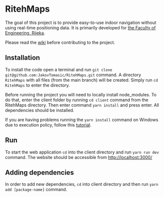 # RitehMaps

The goal of this project is to provide easy-to-use indoor navigation without using real-time positioning data. It is primarily developed for [the Faculty of Engineering, Rijeka](http://www.riteh.uniri.hr/).

Please read the [wiki](https://github.com/JakovTomasic/RitehMaps/wiki) before contributing to the project.

## Installation

To install the code open a terminal and run `git clone git@github.com:JakovTomasic/RitehMaps.git` command. A directory `RitehMaps` with all files (from the main branch) will be created. Simply run `cd RitehMaps` to enter the directory.

Before running the project you will need to locally install node_modules. To do that, enter the client folder by running `cd client` command from the RitehMaps directory. Then enter command `yarn install` and press enter. All dependencies should be installed.

If you are having problems running the `yarn install` command on Windows due to execution policy, follow this [tutorial](https://bobbyhadz.com/blog/yarn-cannot-be-loaded-running-scripts-disabled).

## Run

To start the web application `cd` into the client directory and run `yarn run dev` command. The website should be accessible from [http://localhost:3000/](http://localhost:3000/)

## Adding dependencies

In order to add new dependencies, `cd` into client directory and then run `yarn add [package-name]` command.
